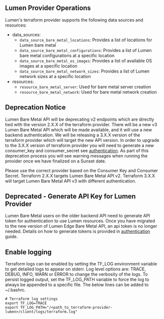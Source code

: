 ## Lumen Provider Operations

Lumen's terraform provider supports the following data sources and resources:
- data_sources:
  - `data_source_bare_metal_locations`:  Provides a list of locations for Lumen bare metal
  - `data_source_bare_metal_configurations`: Provides a list of Lumen bare metal configurations at a specific location
  - `data_source_bare_metal_os_images`: Provides a list of available OS images at a specific location
  - `data_source_bare_metal_network_sizes`: Provides a list of Lumen network sizes at a specific location
- resources:
  - `resource_bare_metal_server`: Used for bare metal server creation
  - `resource_bare_metal_network`: Used for bare metal network creation

## Deprecation Notice
Lumen Bare Metal API will be deprecating v2 endpoints which are directly tied with the version 2.X.X of the terraform provider.
There will be a new v3 Lumen Bare Metal API which will be made available, and it will use a new backend authentication.
We will be releasing a 3.X.X version of the terraform provider which will target the new API version.  In order to upgrade
to the 3.X.X version of terraform provider you will need to generate a new consumer_key and consumer_secret see 
[authentication](./authentication.md).  As part of this deprecation process you will see warning messages when running 
the provider once we have finalized on a Sunset date.

Please use the correct provider based on the Consumer Key and Consumer Secret.
Terraform 2.X.X targets Lumen Bare Metal API v2.
Terraform 3.X.X will target Lumen Bare Metal API v3 with different authentication.

## Deprecated - Generate API Key for Lumen Provider
Lumen Bare Metal users on the older backend API need to generate API token for authentication to use Lumen resources. 
Once you have migrated to the new version of Lumen Edge Bare Metal API, an api token is no longer needed.
Details on how to generate tokens is provided in [authentication](./authentication.md) guide.

## Enable logging
Terraform logs can be enabled by setting the TF_LOG environment variable to get detailed logs to appear on stderr. Log level options are: TRACE, DEBUG, INFO, WARN or ERROR to change the verbosity of the logs. To persist logged output, set the TF_LOG_PATH variable to force the log to always be appended to a specific file. The below lines can be added to ~/.bashrc.
```shell
# Terraform log settings
export TF_LOG=TRACE
export TF_LOG_PATH="/<path_to_terraform-provider-lumen>/client/logs/terraform.log"
```